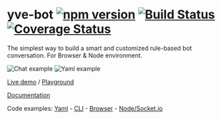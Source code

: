 # yve-bot [![npm version](https://badge.fury.io/js/yve-bot.svg)](https://badge.fury.io/js/yve-bot) [![Build Status](https://travis-ci.org/andersonba/yve-bot.svg?branch=master)](https://travis-ci.org/andersonba/yve-bot) [![Coverage Status](https://coveralls.io/repos/github/andersonba/yve-bot/badge.svg)](https://coveralls.io/github/andersonba/yve-bot)

The simplest way to build a smart and customized rule-based bot conversation. For Browser & Node environment.

![Chat example](website/static/img/screen.gif) ![Yaml example](website/static/img/yaml-screen.png)

[Live demo](https://andersonba.github.io/yve-bot) / [Playground](https://andersonba.github.io/yve-bot/docs/playground)

[Documentation](https://andersonba.github.io/yve-bot/docs/getting-started.html)

Code examples: [Yaml](examples/chat.yaml) - [CLI](examples/cli) - [Browser](examples/web) - [Node/Socket.io](examples/socket.io)
